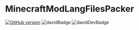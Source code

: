 # MinecraftModLangFilesPacker
[![GitHub version](https://badge.fury.io/gh/S--Minecraft%2FMinecraftModLangFIlesPacker.svg)](http://badge.fury.io/gh/S--Minecraft%2FMinecraftModLangFIlesPacker)
![davidBadge](https://david-dm.org/S--Minecraft/MinecraftModLangFilesPacker.svg "davidBadge")
![davidDevBadge](https://david-dm.org/S--Minecraft/MinecraftModLangFilesPacker#info=devDependencies "davidDevBadge")
